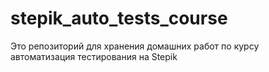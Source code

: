 # stepik_auto_tests_course
Это репозиторий для хранения домашних работ по курсу автоматизация тестирования на Stepik
